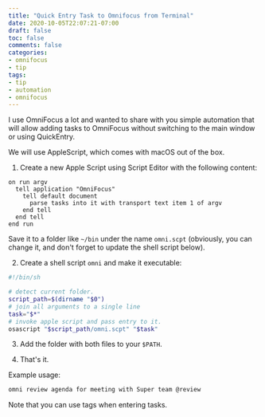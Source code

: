 ```yaml
---
title: "Quick Entry Task to Omnifocus from Terminal"
date: 2020-10-05T22:07:21-07:00
draft: false
toc: false
comments: false
categories:
- omnifocus
- tip
tags:
- tip
- automation
- omnifocus
---
```


I use OmniFocus a lot and wanted to share with you simple automation that 
will allow adding tasks to OmniFocus without switching to the main window or 
using QuickEntry.

<!--more-->

We will use AppleScript, which comes with macOS out of the box.

1. Create a new Apple Script using Script Editor with the following content:

```applescript
on run argv
  tell application "OmniFocus"
    tell default document
      parse tasks into it with transport text item 1 of argv
    end tell
  end tell
end run
```

Save it to a folder like `~/bin` under the name `omni.scpt` (obviously, you can 
change it, and don't forget to update the shell script below).

2. Create a shell script `omni` and make it executable:

```bash
#!/bin/sh

# detect current folder.
script_path=$(dirname "$0")
# join all arguments to a single line
task="$*"
# invoke apple script and pass entry to it.
osascript "$script_path/omni.scpt" "$task"
```

3. Add the folder with both files to your `$PATH`.

4. That's it.

Example usage:

```sh
omni review agenda for meeting with Super team @review
```

Note that you can use tags when entering tasks. 
